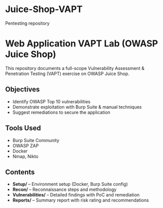 # Juice-Shop-VAPT
Pentesting repository
# Web Application VAPT Lab (OWASP Juice Shop)

This repository documents a full-scope Vulnerability Assessment & Penetration Testing (VAPT) exercise on OWASP Juice Shop.  

## Objectives
- Identify OWASP Top 10 vulnerabilities
- Demonstrate exploitation with Burp Suite & manual techniques
- Suggest remediations to secure the application

## Tools Used
- Burp Suite Community
- OWASP ZAP
- Docker
- Nmap, Nikto

## Contents
- **Setup/** – Environment setup (Docker, Burp Suite config)
- **Recon/** – Reconnaissance steps and methodology
- **Vulnerabilities/** – Detailed findings with PoC and remediation
- **Reports/** – Summary report with risk rating and recommendations
